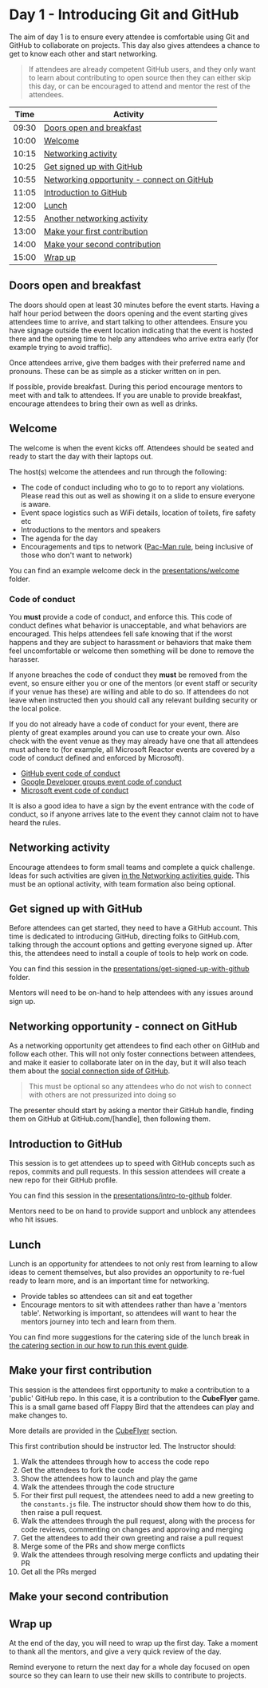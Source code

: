 # Day 1 - Introducing Git and GitHub

The aim of day 1 is to ensure every attendee is comfortable using Git and GitHub to collaborate on projects. This day also gives attendees a chance to get to know each other and start networking.

> If attendees are already competent GitHub users, and they only want to learn about contributing to open source then they can either skip this day, or can be encouraged to attend and mentor the rest of the attendees.

| Time  | Activity |
| ----- | -------- |
| 09:30 | [Doors open and breakfast](#doors-open-and-breakfast) |
| 10:00 | [Welcome](#welcome) |
| 10:15 | [Networking activity](#networking-activity) |
| 10:25 | [Get signed up with GitHub](#get-signed-up-with-github) |
| 10:55 | [Networking opportunity - connect on GitHub](#networking-opportunity---connect-on-github) |
| 11:05 | [Introduction to GitHub](#introduction-to-github) |
| 12:00 | [Lunch](#lunch) |
| 12:55 | [Another networking activity](#networking-activity) |
| 13:00 | [Make your first contribution](#make-your-first-contribution) |
| 14:00 | [Make your second contribution](#make-your-second-contribution) |
| 15:00 | [Wrap up](#wrap-up) |

## Doors open and breakfast

The doors should open at least 30 minutes before the event starts. Having a half hour period between the doors opening and the event starting gives attendees time to arrive, and start talking to other attendees. Ensure you have signage outside the event location indicating that the event is hosted there and the opening time to help any attendees who arrive extra early (for example trying to avoid traffic).

Once attendees arrive, give them badges with their preferred name and pronouns. These can be as simple as a sticker written on in pen.

If possible, provide breakfast. During this period encourage mentors to meet with and talk to attendees. If you are unable to provide breakfast, encourage attendees to bring their own as well as drinks.

## Welcome

The welcome is when the event kicks off. Attendees should be seated and ready to start the day with their laptops out.

The host(s) welcome the attendees and run through the following:

* The code of conduct including who to go to to report any violations. Please read this out as well as showing it on a slide to ensure everyone is aware.
* Event space logistics such as WiFi details, location of toilets, fire safety etc
* Introductions to the mentors and speakers
* The agenda for the day
* Encouragements and tips to network ([Pac-Man rule](./how-to-run-this-event.md#pac-man-rule), being inclusive of those who don't want to network)

You can find an example welcome deck in the [presentations/welcome](./presentations/welcome/) folder.

### Code of conduct

You **must** provide a code of conduct, and enforce this. This code of conduct defines what behavior is unacceptable, and what behaviors are encouraged. This helps attendees fell safe knowing that if the worst happens and they are subject to harassment or behaviors that make them feel uncomfortable or welcome then something will be done to remove the harasser.

If anyone breaches the code of conduct they **must** be removed from the event, so ensure either you or one of the mentors (or event staff or security if your venue has these) are willing and able to do so. If attendees do not leave when instructed then you should call any relevant building security or the local police.

If you do not already have a code of conduct for your event, there are plenty of great examples around you can use to create your own. Also check with the event venue as they may already have one that all attendees must adhere to (for example, all Microsoft Reactor events are covered by a code of conduct defined and enforced by Microsoft).

* [GitHub event code of conduct](https://docs.github.com/en/site-policy/github-terms/github-event-code-of-conduct)
* [Google Developer groups event code of conduct](https://support.google.com/developergroups/answer/3340512?hl=en)
* [Microsoft event code of conduct](https://www.microsoft.com/events/codeofconduct)

It is also a good idea to have a sign by the event entrance with the code of conduct, so if anyone arrives late to the event they cannot claim not to have heard the rules.

## Networking activity

Encourage attendees to form small teams and complete a quick challenge. Ideas for such activities are given [in the Networking activities guide](./networking-activities.md). This must be an optional activity, with team formation also being optional.

## Get signed up with GitHub

Before attendees can get started, they need to have a GitHub account. This time is dedicated to introducing GitHub, directing folks to GitHub.com, talking through the account options and getting everyone signed up. After this, the attendees need to install a couple of tools to help work on code.

You can find this session in the [presentations/get-signed-up-with-github](./presentations/get-signed-up-with-github/) folder.

Mentors will need to be on-hand to help attendees with any issues around sign up.

## Networking opportunity - connect on GitHub

As a networking opportunity get attendees to find each other on GitHub and follow each other. This will not only foster connections between attendees, and make it easier to collaborate later on in the day, but it will also teach them about the [social connection side of GitHub](https://docs.github.com/get-started/exploring-projects-on-github/following-people).

> This must be optional so any attendees who do not wish to connect with others are not pressurized into doing so

The presenter should start by asking a mentor their GitHub handle, finding them on GitHub at GitHub.com/[handle], then following them.

## Introduction to GitHub

This session is to get attendees up to speed with GitHub concepts such as repos, commits and pull requests. In this session attendees will create a new repo for their GitHub profile.

You can find this session in the [presentations/intro-to-github](./presentations/intro-to-github/) folder.

Mentors need to be on hand to provide support and unblock any attendees who hit issues.

## Lunch

Lunch is an opportunity for attendees to not only rest from learning to allow ideas to cement themselves, but also provides an opportunity to re-fuel ready to learn more, and is an important time for networking.

* Provide tables so attendees can sit and eat together
* Encourage mentors to sit with attendees rather than have a 'mentors table'. Networking is important, so attendees will want to hear the mentors journey into tech and learn from them.

You can find more suggestions for the catering side of the lunch break in [the catering section in our how to run this event guide](./how-to-run-this-event.md#catering).

## Make your first contribution

This session is the attendees first opportunity to make a contribution to a 'public' GitHub repo. In this case, it is a contribution to the **CubeFlyer** game. This is a small game based off Flappy Bird that the attendees can play and make changes to.

More details are provided in the [CubeFlyer](#cubeflyer) section.

This first contribution should be instructor led. The Instructor should:

1. Walk the attendees through how to access the code repo
2. Get the attendees to fork the code
3. Show the attendees how to launch and play the game
4. Walk the attendees through the code structure
5. For their first pull request, the attendees need to add a new greeting to the `constants.js` file. The instructor should show them how to do this, then raise a pull request.
6. Walk the attendees through the pull request, along with the process for code reviews, commenting on changes and approving and merging
7. Get the attendees to add their own greeting and raise a pull request
8. Merge some of the PRs and show merge conflicts
9. Walk the attendees through resolving merge conflicts and updating their PR
10. Get all the PRs merged

## Make your second contribution

## Wrap up

At the end of the day, you will need to wrap up the first day. Take a moment to thank all the mentors, and give a very quick review of the day.

Remind everyone to return the next day for a whole day focused on open source so they can learn to use their new skills to contribute to projects.